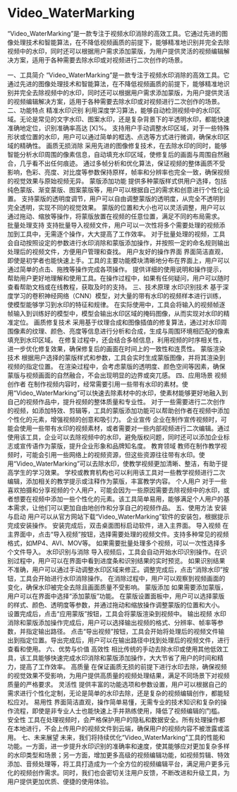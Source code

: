 # Video_WaterMarking
“Video_WaterMarking”是一款专注于视频水印消除的高效工具。它通过先进的图像处理技术和智能算法，在不降低视频画质的前提下，能够精准地识别并完全去除视频中的水印，同时还可以根据用户需求添加蒙版，为用户提供灵活的视频编辑解决方案，适用于各种需要去除水印或对视频进行二次创作的场景。


一、工具简介
“Video_WaterMarking”是一款专注于视频水印消除的高效工具。它通过先进的图像处理技术和智能算法，在不降低视频画质的前提下，能够精准地识别并完全去除视频中的水印，同时还可以根据用户需求添加蒙版，为用户提供灵活的视频编辑解决方案，适用于各种需要去除水印或对视频进行二次创作的场景。
二、功能特点
精准水印识别
利用深度学习算法，能够自动检测视频中的水印区域。无论是常见的文字水印、图案水印，还是复杂背景下的半透明水印，都能快速准确地定位，识别准确率高达 [X]%。
支持用户手动调整水印区域，对于一些特殊形状或位置的水印，用户可以通过简单的框选、点选等方式进行微调，确保水印区域的精确性。
画质无损消除
采用先进的图像修复技术，在去除水印的同时，能够智能分析水印周围的像素信息，自动填充水印区域，使修复后的画面与周围自然融合，几乎看不出任何痕迹。
通过多帧分析和优化算法，保证视频的整体画质不受影响，色彩、亮度、对比度等参数保持原样，帧率和分辨率也完全一致，确保视频的视觉效果与原始视频无异。
蒙版添加功能
提供多种蒙版样式供用户选择，包括纯色蒙版、渐变蒙版、图案蒙版等，用户可以根据自己的需求和创意进行个性化设置。
支持蒙版的透明度调节，用户可以自由调整蒙版的透明度，从完全不透明到完全透明，实现不同的视觉效果。
蒙版的位置和大小也可以灵活调整，用户可以通过拖动、缩放等操作，将蒙版放置在视频的任意位置，满足不同的布局需求。
批量处理支持
支持批量导入视频文件，用户可以一次性将多个需要处理的视频添加到工具中，无需逐个操作，大大提高了工作效率。
对于批量处理的视频，工具会自动按照设定的参数进行水印消除和蒙版添加操作，并按照一定的命名规则输出处理后的视频文件，方便用户管理和查找。
用户友好的操作界面
界面简洁直观，即使是初学者也能快速上手。工具的主要功能模块清晰地分布在界面上，用户可以通过简单的点击、拖拽等操作完成各项操作。
提供详细的使用说明和操作提示，帮助用户更好地理解和使用工具。在操作过程中，如果有任何疑问，用户可以随时查看帮助文档或在线教程，获取及时的支持。
三、技术原理
水印识别技术
基于深度学习的卷积神经网络（CNN）模型，对大量的带有水印的视频样本进行训练，使模型能够学习到水印的特征和规律。
在实际使用中，工具会将输入的视频帧逐帧输入到训练好的模型中，模型会输出水印区域的掩码图像，从而实现对水印的精准定位。
画质修复技术
采用基于纹理合成和图像插值的修复算法，通过对水印周围像素的纹理、颜色、亮度等信息进行分析和合成，生成与周围环境相匹配的像素填充到水印区域。
在修复过程中，还会结合多帧信息，利用视频的时序相关性，进一步优化修复效果，确保修复后的画面在时间上的一致性和连贯性。
蒙版渲染技术
根据用户选择的蒙版样式和参数，工具会实时生成蒙版图像，并将其渲染到视频的指定位置。
在渲染过程中，会考虑蒙版的透明度、颜色空间等因素，确保蒙版与视频画面的自然融合，不会出现明显的边界或突兀感。
四、应用场景
视频创作者
在制作视频内容时，经常需要引用一些带有水印的素材。使用“Video_WaterMarking”可以快速去除素材中的水印，使素材能够更好地融入到自己的视频作品中，提升视频的整体质量和专业性。
对于一些需要进行二次创作的视频，如添加特效、剪辑等，工具的蒙版添加功能可以帮助创作者在视频中添加个性化的元素，增强视频的创意和吸引力。
企业宣传
企业在制作宣传视频时，可能会使用一些带有水印的视频素材，或者需要对一些内部视频进行二次编辑。通过使用该工具，企业可以去除视频中的水印，避免版权问题，同时还可以添加企业标志或宣传语作为蒙版，提升企业形象和品牌知名度。
教育领域
教师在制作教学视频时，可能会引用一些网络上的视频资源，但这些资源往往带有水印。使用“Video_WaterMarking”可以去除水印，使教学视频更加清晰、整洁，有助于提高学生的学习效果。
学校或教育机构也可以利用该工具对一些教学视频进行二次编辑，添加相关的教学提示或注释作为蒙版，丰富教学内容。
个人用户
对于一些喜欢拍摄和分享视频的个人用户，可能会因为一些原因需要去除视频中的水印，或者想要在视频中添加一些个性化的元素。该工具简单易用，能够满足个人用户的基本需求，让他们可以更加自由地创作和分享自己的视频作品。
五、使用方法
安装与启动
用户可以从官方网站下载“Video_WaterMarking”软件的安装包，根据提示完成安装操作。
安装完成后，双击桌面图标启动软件，进入主界面。
导入视频
在主界面中，点击“导入视频”按钮，选择需要处理的视频文件。支持多种常见的视频格式，如MP4、AVI、MOV等。
如果需要批量处理多个视频，可以一次性选择多个文件导入。
水印识别与消除
导入视频后，工具会自动开始水印识别操作。在识别过程中，用户可以在界面中看到进度条和识别结果的实时预览。
如果识别结果不准确，用户可以通过手动调整水印区域来修正。调整完成后，点击“消除水印”按钮，工具会开始进行水印消除操作。
在消除过程中，用户可以观察到视频画面的变化，确保水印被完全去除且画面质量不受影响。
蒙版添加
如果需要添加蒙版，用户可以在界面中选择“添加蒙版”功能。
在蒙版设置面板中，用户可以选择蒙版的样式、颜色、透明度等参数，并通过拖动和缩放操作调整蒙版的位置和大小。
设置完成后，点击“应用蒙版”按钮，工具会将蒙版渲染到视频中。
输出视频
水印消除和蒙版添加操作完成后，用户可以选择输出视频的格式、分辨率、帧率等参数，并指定输出路径。
点击“导出视频”按钮，工具会开始将处理后的视频文件输出到指定位置。导出完成后，用户可以在输出路径中找到处理后的视频文件，进行查看和使用。
六、优势与价值
高效性
相比传统的手动去除水印或使用其他低效工具，该工具能够快速完成水印消除和蒙版添加操作，大大节省了用户的时间和精力，提高了工作效率。
高质量
在保证画质无损的前提下进行水印去除，确保视频的视觉效果不受影响，为用户提供高质量的视频处理结果，满足不同场景下对视频质量的严格要求。
灵活性
提供丰富的功能选项和参数设置，用户可以根据自己的需求进行个性化定制，无论是简单的水印去除，还是复杂的视频编辑创作，都能轻松应对。
易用性
界面简洁直观，操作简单易懂，无需专业的技术知识和复杂的操作流程，即使是非专业人士也能快速上手并熟练使用，降低了视频编辑的门槛。
安全性
工具在处理视频时，会严格保护用户的隐私和数据安全。所有处理操作都在本地进行，不会上传用户的视频文件到云端，确保用户的视频内容不被泄露或滥用。
七、未来展望
未来，我们将持续优化“Video_WaterMarking”工具的性能和功能。一方面，进一步提升水印识别的准确率和速度，使其能够应对更加复杂多样的水印类型和场景；另一方面，增加更多高级的视频编辑功能，如视频剪辑、特效添加、音频处理等，将工具打造成为一个全方位的视频编辑平台，满足用户更多元化的视频创作需求。同时，我们也会密切关注用户反馈，不断改进和升级工具，为用户提供更加优质、便捷的使用体验。
